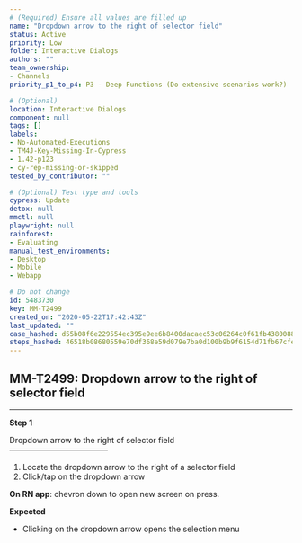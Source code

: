 ```yaml
---
# (Required) Ensure all values are filled up
name: "Dropdown arrow to the right of selector field"
status: Active
priority: Low
folder: Interactive Dialogs
authors: ""
team_ownership: 
- Channels
priority_p1_to_p4: P3 - Deep Functions (Do extensive scenarios work?)

# (Optional)
location: Interactive Dialogs
component: null
tags: []
labels: 
- No-Automated-Executions
- TM4J-Key-Missing-In-Cypress
- 1.42-p123
- cy-rep-missing-or-skipped
tested_by_contributor: ""

# (Optional) Test type and tools
cypress: Update
detox: null
mmctl: null
playwright: null
rainforest: 
- Evaluating
manual_test_environments:
- Desktop
- Mobile
- Webapp

# Do not change
id: 5483730
key: MM-T2499
created_on: "2020-05-22T17:42:43Z"
last_updated: ""
case_hashed: d55b08f6e229554ec395e9ee6b8400dacaec53c06264c0f61fb438008860a4a2262b87b8f4381d347916799463888574
steps_hashed: 46518b08680559e70df368e59d079e7ba0d100b9b9f6154d71fb67cfe22df0fc13e4f6bd34459dbd58243066f2048720
---
```


<!-- (Auto-generated) Based on frontmatter's "key" and "name" -->

## MM-T2499: Dropdown arrow to the right of selector field

---

**Step 1**

Dropdown arrow to the right of selector field\
–––––––––––––––––––––––––

1. Locate the dropdown arrow to the right of a selector field
2. Click/tap on the dropdown arrow

**On RN app**: chevron down to open new screen on press.

**Expected**

- Clicking on the dropdown arrow opens the selection menu
